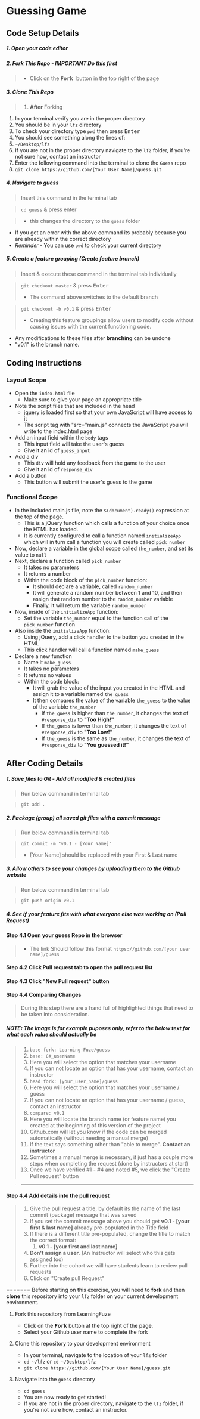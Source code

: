 # Guessing Game

## Code Setup Details

##### 1. Open your code editor

##### 2. Fork This Repo - IMPORTANT Do this first

>- Click on the <kbd> **Fork** </kbd> button in the top right of the page

##### 3. Clone This Repo
>1. **After** Forking
1. In your terminal verify you are in the proper directory
2. You should be in your `lfz` directory
3. To check your directory type `pwd` then press <kbd>Enter </kbd>
4. You should see something along the lines of:
5. `~/Desktop/lfz`
6. If you are not in the proper directory navigate to the `lfz` folder, if you're not sure how, contact an instructor
7. Enter the following command into the terminal to clone the `Guess` repo
8. `git clone https://github.com/[Your User Name]/guess.git`

##### 4. Navigate to guess

> Insert this command in the terminal tab

> `cd guess` & press enter

>- this changes the directory to the `guess` folder
- If you get an error with the above command its probably because you are already within the correct directory
- *Reminder* - You can use `pwd` to check your current directory

##### 5. Create a feature grouping (*Create feature branch*)

> Insert & execute these command in the terminal tab individually

>`git checkout master` & press <kbd>Enter </kbd>
>- The command above switches to the default branch

>`git checkout -b v0.1` & press <kbd>Enter </kbd>
>- Creating this feature groupings allow users to modify code without causing issues with the current functioning code.
- Any modifications to these files after <b>branching</b> can be undone
- "v0.1" is the branch name.

## Coding Instructions

### Layout Scope
- Open the `index.html` file
  - Make sure to give your page an appropriate title
- Note the script files that are included in the head
  - jquery is loaded first so that your own JavaScript will have access to it
  - The script tag with "src="main.js" connects the JavaScript you will write to the index.html page
- Add an input field within the `body` tags
  - This input field will take the user's guess
  - Give it an id of `guess_input`
- Add a div
  - This `div` will hold any feedback from the game to the user
  - Give it an id of `response_div`
- Add a button
  - This button will submit the user's guess to the game

### Functional Scope
- In the included main.js file, note the `$(document).ready()` expression at the top of the page.
  - This is a jQuery function which calls a function of your choice once the HTML has loaded.
  - It is currently configured to call a function named `initializeApp` which will in turn call a function you will create called `pick_number`
- Now, declare a variable in the global scope called `the_number`, and set its value to `null`
- Next, declare a function called `pick_number`
    - It takes no parameters
    - It returns a number
    - Within the code block of the `pick_number` function:
      - It should declare a variable, called `random_number`
      - It will generate a random number between 1 and 10, and then assign that random number to the `random_number` variable
      - Finally, it will return the variable `random_number`
- Now, inside of the `initializeApp` function:
  - Set the variable `the_number` equal to the function call of the `pick_number` function
- Also inside the `initializeApp` function:
  - Using jQuery, add a click handler to the button you created in the HTML
  - This click handler will call a function named `make_guess`
- Declare a new function
  - Name it `make_guess`
  - It takes no parameters
  - It returns no values
  - Within the code block:
    - It will grab the value of the input you created in the HTML and assign it to a variable named `the_guess`
    - It then compares the value of the variable `the_guess` to the value of the variable `the_number`
      - If `the_guess` is higher than `the_number`, it changes the text of `#response_div` to **"Too High!"**
      - If `the_guess` is lower than `the_number`, it changes the text of `#response_div` to **"Too Low!"**
      - If `the_guess` is the same as `the_number`, it changes the text of `#response_div` to **"You guessed it!"**

## After Coding Details

##### 1. Save files to Git - Add all modified & created files
> Run below command in terminal tab

> `git add .`

##### 2. Package (group) all saved git files with a commit message

> Run below command in terminal tab

> `git commit -m "v0.1 - [Your Name]"`
> - [Your Name] should be replaced with your First & Last name

##### 3. Allow others to see your changes by uploading them to the Github website

> Run below command in terminal tab

> `git push origin v0.1`

##### 4. See if your feature fits with what everyone else was working on (Pull Request)

#### Step 4.1 Open your guess Repo in the browser
> - The link Should follow this format `https://github.com/[your user name]/guess`

#### Step 4.2 Click Pull request tab to open the pull request list

<!-- > <a href="https://github.com/Learning-Fuze/prototypes/blob/assets/assets/example/1.jpg?raw=true" target="_blank"><img src="https://github.com/Learning-Fuze/prototypes/blob/assets/assets/example/1.jpg?raw=true" width="350"/></a> -->

#### Step 4.3 Click "New Pull request" button

<!-- > <a href="https://github.com/Learning-Fuze/prototypes/blo b/assets/assets/example/2.jpg?raw=true" target="_blank"><img src="https://github.com/Learning-Fuze/prototypes/blob/assets/assets/example/2.jpg?raw=true" width="800" /></a> -->

#### Step 4.4 Comparing Changes
> During this step there are a hand full of highlighted things that need to be taken into consideration.

<!-- > <a href="https://github.com/Learning-Fuze/prototypes/blob/assets/assets/example/4.jpg?raw=true" target="_blank"><img src="https://github.com/Learning-Fuze/prototypes/blob/assets/assets/example/4.jpg?raw=true" width="800" /></a> -->

##### NOTE: The image is for example puposes only, refer to the below text for what each value should actually be

>  1. `base fork: Learning-Fuze/guess`
>  1. `base: C#_userName`
>    1. Here you will select the option that matches your username
>    1. If you can not locate an option that has your username, contact an instructor
>  1. `head fork: [your_user_name]/guess`
>    1. Here you will select the option that matches your username / guess
>    1. If you can not locate an option that has your username / guess, contact an instructor
>  1. `compare: v0.1`
>    1. Here you will locate the branch name (or feature name) you created at the beginning of this version of the project
>  1. Github.com will let you know if the code can be merged automatically (without needing a manual merge)
>    1. If the text says something other than "able to merge". <b>Contact an instructor</b>
>    1. Sometimes a manual merge is necessary, it just has a couple more steps when completing the request (done by
instructors at start)
>  1. Once we have verified #1 - #4 and noted #5, we click the "Create Pull request" button <!-- (#5 in the image above) -->

> ---

#### Step 4.4 Add details into the pull request
> 1. Give the pull request a title, by default its the name of the last commit (package) message that was saved
>   1. If you set the commit message above you should get <b>v0.1 - [your first & last
name]</b> already pre-populated in the Title field
>   1. If there is a different title pre-populated, change the title to match the correct format:
>      1. <b>v0.1 - [your first and last name]</b>
> 1. <b>Don't assign a user.</b> (An Instructor will select who this gets assigned too)
>   1. Further into the cohort we will have students learn to review pull requests
> 1. Click on "Create pull Request"

<!-- > <a href="https://github.com/Learning-Fuze/prototypes/blob/assets/assets/example/5.jpg?raw=true" target="_blank"><img src="https://github.com/Learning-Fuze/prototypes/blob/assets/assets/example/5.jpg?raw=true" width="800" /></a> -->
=======
Before starting on this exercise, you will need to **fork** and then **clone** this repository into your `lfz` folder on your current development environment.

1. Fork this repository from LearningFuze
    - Click on the <kbd>**Fork**</kbd> button at the top right of the page.
    - Select your Github user name to complete the fork

2. Clone this repository to your development environment
    - In your terminal, navigate to the location of your `lfz` folder
    - `cd ~/lfz` or `cd ~/Desktop/lfz`
    - `git clone https://github.com/[Your User Name]/guess.git`

3. Navigate into the `guess` directory
    - `cd guess`
    - You are now ready to get started!
    - If you are not in the proper directory, navigate to the `lfz` folder, if you're not sure how, contact an instructor.


